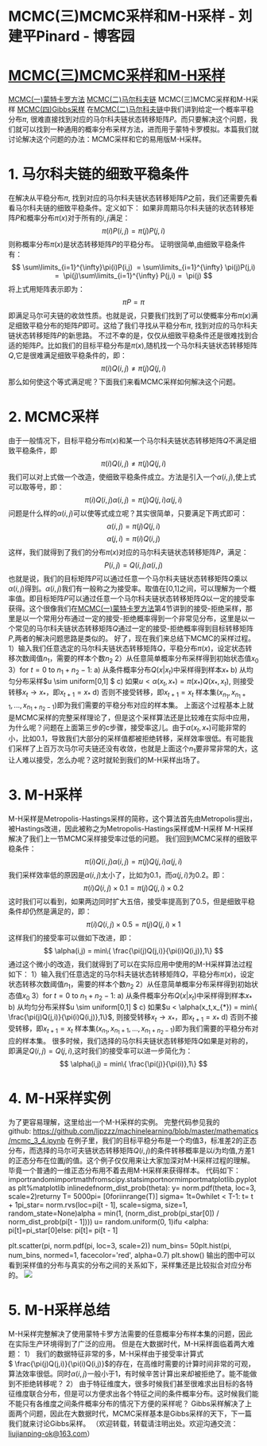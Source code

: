 
# MCMC(三)MCMC采样和M-H采样 - 刘建平Pinard - 博客园






# [MCMC(三)MCMC采样和M-H采样](https://www.cnblogs.com/pinard/p/6638955.html)
[MCMC(一)蒙特卡罗方法](http://www.cnblogs.com/pinard/p/6625739.html)
[MCMC(二)马尔科夫链](http://www.cnblogs.com/pinard/p/6632399.html)
MCMC(三)MCMC采样和M-H采样
[MCMC(四)Gibbs采样](http://www.cnblogs.com/pinard/p/6645766.html)
在[MCMC(二)马尔科夫链](http://www.cnblogs.com/pinard/p/6632399.html)中我们讲到给定一个概率平稳分布$\pi$, 很难直接找到对应的马尔科夫链状态转移矩阵$P$。而只要解决这个问题，我们就可以找到一种通用的概率分布采样方法，进而用于蒙特卡罗模拟。本篇我们就讨论解决这个问题的办法：MCMC采样和它的易用版M-H采样。
# 1. 马尔科夫链的细致平稳条件
在解决从平稳分布$\pi$, 找到对应的马尔科夫链状态转移矩阵$P$之前，我们还需要先看看马尔科夫链的细致平稳条件。定义如下：
如果非周期马尔科夫链的状态转移矩阵$P$和概率分布$\pi(x)$对于所有的$i,j$满足：
$$
\pi(i)P(i,j) = \pi(j)P(j,i)
$$
则称概率分布$\pi(x)$是状态转移矩阵$P$的平稳分布。
证明很简单,由细致平稳条件有：
$$
\sum\limits_{i=1}^{\infty}\pi(i)P(i,j)  = \sum\limits_{i=1}^{\infty} \pi(j)P(j,i) =  \pi(j)\sum\limits_{i=1}^{\infty} P(j,i) =  \pi(j)
$$
将上式用矩阵表示即为：
$$
\pi P = \pi
$$
即满足马尔可夫链的收敛性质。也就是说，只要我们找到了可以使概率分布$\pi(x)$满足细致平稳分布的矩阵$P$即可。这给了我们寻找从平稳分布$\pi$, 找到对应的马尔科夫链状态转移矩阵$P$的新思路。
不过不幸的是，仅仅从细致平稳条件还是很难找到合适的矩阵$P$。比如我们的目标平稳分布是$\pi(x)$,随机找一个马尔科夫链状态转移矩阵$Q$,它是很难满足细致平稳条件的，即：
$$
\pi(i)Q(i,j) \neq \pi(j)Q(j,i)
$$
那么如何使这个等式满足呢？下面我们来看MCMC采样如何解决这个问题。
# 2. MCMC采样
由于一般情况下，目标平稳分布$\pi(x)$和某一个马尔科夫链状态转移矩阵$Q$不满足细致平稳条件，即
$$
\pi(i)Q(i,j) \neq \pi(j)Q(j,i)
$$
我们可以对上式做一个改造，使细致平稳条件成立。方法是引入一个$\alpha(i,j)$,使上式可以取等号，即：
$$
\pi(i)Q(i,j)\alpha(i,j) = \pi(j)Q(j,i)\alpha(j,i)
$$
问题是什么样的$\alpha(i,j)$可以使等式成立呢？其实很简单，只要满足下两式即可：
$$
\alpha(i,j) = \pi(j)Q(j,i)
$$
$$
\alpha(j,i) = \pi(i)Q(i,j)
$$
这样，我们就得到了我们的分布$\pi(x)$对应的马尔科夫链状态转移矩阵$P$，满足：
$$
P(i,j) = Q(i,j)\alpha(i,j)
$$
也就是说，我们的目标矩阵$P$可以通过任意一个马尔科夫链状态转移矩阵$Q$乘以$\alpha(i,j)$得到。$\alpha(i,j)$我们有一般称之为接受率。取值在[0,1]之间，可以理解为一个概率值。即目标矩阵$P$可以通过任意一个马尔科夫链状态转移矩阵$Q$以一定的接受率获得。这个很像我们在[MCMC(一)蒙特卡罗方法](http://www.cnblogs.com/pinard/p/6625739.html)第4节讲到的接受-拒绝采样，那里是以一个常用分布通过一定的接受-拒绝概率得到一个非常见分布，这里是以一个常见的马尔科夫链状态转移矩阵$Q$通过一定的接受-拒绝概率得到目标转移矩阵$P$,两者的解决问题思路是类似的。
好了，现在我们来总结下MCMC的采样过程。
1）输入我们任意选定的马尔科夫链状态转移矩阵$Q$，平稳分布$\pi(x)$，设定状态转移次数阈值$n_1$，需要的样本个数$n_2$
2）从任意简单概率分布采样得到初始状态值$x_0$
3）for $t = 0$ to $n_1 +n_2-1$:
a) 从条件概率分布$Q(x|x_t)$中采样得到样本$x_{*}$
b) 从均匀分布采样$u \sim uniform[0,1] $
c) 如果$u < \alpha(x_t,x_{*}) = \pi(x_{*})Q(x_{*},x_t) $, 则接受转移$x_t \to x_{*}$，即$x_{t+1}= x_{*}$
d) 否则不接受转移，即$x_{t+1}= x_{t}$
样本集$(x_{n_1}, x_{n_1+1},..., x_{n_1+n_2-1})$即为我们需要的平稳分布对应的样本集。
上面这个过程基本上就是MCMC采样的完整采样理论了，但是这个采样算法还是比较难在实际中应用，为什么呢？问题在上面第三步的c步骤，接受率这儿。由于$\alpha(x_t,x_{*}) $可能非常的小，比如0.1，导致我们大部分的采样值都被拒绝转移，采样效率很低。有可能我们采样了上百万次马尔可夫链还没有收敛，也就是上面这个$n_1$要非常非常的大，这让人难以接受，怎么办呢？这时就轮到我们的M-H采样出场了。
# 3. M-H采样
M-H采样是Metropolis-Hastings采样的简称，这个算法首先由Metropolis提出，被Hastings改进，因此被称之为Metropolis-Hastings采样或M-H采样
M-H采样解决了我们上一节MCMC采样接受率过低的问题。
我们回到MCMC采样的细致平稳条件：
$$
\pi(i)Q(i,j)\alpha(i,j) = \pi(j)Q(j,i)\alpha(j,i)
$$
我们采样效率低的原因是$\alpha(i,j)$太小了，比如为0.1，而$\alpha(j,i)$为0.2。即：
$$
\pi(i)Q(i,j)\times 0.1 = \pi(j)Q(j,i)\times 0.2
$$
这时我们可以看到，如果两边同时扩大五倍，接受率提高到了0.5，但是细致平稳条件却仍然是满足的，即：
$$
\pi(i)Q(i,j)\times 0.5 = \pi(j)Q(j,i)\times 1
$$
这样我们的接受率可以做如下改进，即：
$$
\alpha(i,j) = min\{ \frac{\pi(j)Q(j,i)}{\pi(i)Q(i,j)},1\}
$$
通过这个微小的改造，我们就得到了可以在实际应用中使用的M-H采样算法过程如下：
1）输入我们任意选定的马尔科夫链状态转移矩阵$Q$，平稳分布$\pi(x)$，设定状态转移次数阈值$n_1$，需要的样本个数$n_2$
2）从任意简单概率分布采样得到初始状态值$x_0$
3）for $t = 0$ to $n_1 +n_2-1$:
a) 从条件概率分布$Q(x|x_t)$中采样得到样本$x_{*}$
b) 从均匀分布采样$u \sim uniform[0,1] $
c) 如果$u < \alpha(x_t,x_{*}) = min\{ \frac{\pi(j)Q(j,i)}{\pi(i)Q(i,j)},1\}$, 则接受转移$x_t \to x_{*}$，即$x_{t+1}= x_{*}$
d) 否则不接受转移，即$x_{t+1}= x_{t}$
样本集$(x_{n_1}, x_{n_1+1},..., x_{n_1+n_2-1})$即为我们需要的平稳分布对应的样本集。
很多时候，我们选择的马尔科夫链状态转移矩阵$Q$如果是对称的，即满足$Q(i,j) = Q(j,i)$,这时我们的接受率可以进一步简化为：
$$
\alpha(i,j) = min\{ \frac{\pi(j)}{\pi(i)},1\}
$$
# 4. M-H采样实例
为了更容易理解，这里给出一个M-H采样的实例。
完整代码参见我的github: https://github.com/ljpzzz/machinelearning/blob/master/mathematics/mcmc_3_4.ipynb
在例子里，我们的目标平稳分布是一个均值3，标准差2的正态分布，而选择的马尔可夫链状态转移矩阵$Q(i,j)$的条件转移概率是以$i$为均值,方差1的正态分布在位置$j$的值。这个例子仅仅用来让大家加深对M-H采样过程的理解。毕竟一个普通的一维正态分布用不着去用M-H采样来获得样本。
代码如下：
importrandomimportmathfromscipy.statsimportnormimportmatplotlib.pyplot as plt%matplotlib inlinedefnorm_dist_prob(theta):
    y= norm.pdf(theta, loc=3, scale=2)returny
T= 5000pi= [0foriinrange(T)]
sigma= 1t=0whilet < T-1:
    t= t + 1pi_star= norm.rvs(loc=pi[t - 1], scale=sigma, size=1, random_state=None)alpha = min(1, (norm_dist_prob(pi_star[0]) / norm_dist_prob(pi[t - 1])))
    u= random.uniform(0, 1)ifu <alpha:
        pi[t]=pi_star[0]else:
        pi[t]= pi[t - 1]

plt.scatter(pi, norm.pdf(pi, loc=3, scale=2))
num_bins= 50plt.hist(pi, num_bins, normed=1, facecolor='red', alpha=0.7)
plt.show()
输出的图中可以看到采样值的分布与真实的分布之间的关系如下，采样集还是比较拟合对应分布的。
![](https://images2015.cnblogs.com/blog/1042406/201703/1042406-20170329150310545-197166038.png)

# 5. M-H采样总结
M-H采样完整解决了使用蒙特卡罗方法需要的任意概率分布样本集的问题，因此在实际生产环境得到了广泛的应用。
但是在大数据时代，M-H采样面临着两大难题：
1） 我们的数据特征非常的多，M-H采样由于接受率计算式$ \frac{\pi(j)Q(j,i)}{\pi(i)Q(i,j)}$的存在，在高维时需要的计算时间非常的可观，算法效率很低。同时$\alpha(i,j)$一般小于1，有时候辛苦计算出来却被拒绝了。能不能做到不拒绝转移呢？
2） 由于特征维度大，很多时候我们甚至很难求出目标的各特征维度联合分布，但是可以方便求出各个特征之间的条件概率分布。这时候我们能不能只有各维度之间条件概率分布的情况下方便的采样呢？
Gibbs采样解决了上面两个问题，因此在大数据时代，MCMC采样基本是Gibbs采样的天下，下一篇我们就来讨论Gibbs采样。
（欢迎转载，转载请注明出处。欢迎沟通交流： liujianping-ok@163.com）





